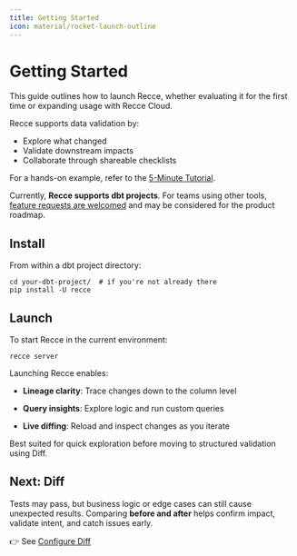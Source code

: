 ```yaml
---
title: Getting Started
icon: material/rocket-launch-outline
---
```


# Getting Started
This guide outlines how to launch Recce, whether evaluating it for the first time or expanding usage with Recce Cloud.

Recce supports data validation by:

- Explore what changed
- Validate downstream impacts
- Collaborate through shareable checklists

For a hands-on example, refer to the [5-Minute Tutorial](./get-started-jaffle-shop.md).

Currently, **Recce supports dbt projects**. For teams using other tools, [feature requests are welcomed](mailto:product@datarecce.io) and may be considered for the product roadmap.


## Install

From within a dbt project directory:
```shell
cd your-dbt-project/  # if you're not already there
pip install -U recce
```


## Launch
To start Recce in the current environment:
```shell
recce server
```
Launching Recce enables:

- **Lineage clarity**: Trace changes down to the column level

- **Query insights**: Explore logic and run custom queries

- **Live diffing**: Reload and inspect changes as you iterate

Best suited for quick exploration before moving to structured validation using Diff.

<!-- <insert the gif of sign in flow step 2>  -->

## Next: Diff

Tests may pass, but business logic or edge cases can still cause unexpected results. Comparing **before and after** helps confirm impact, validate intent, and catch issues early.

👉 See [Configure Diff](./configure-diff.md)

